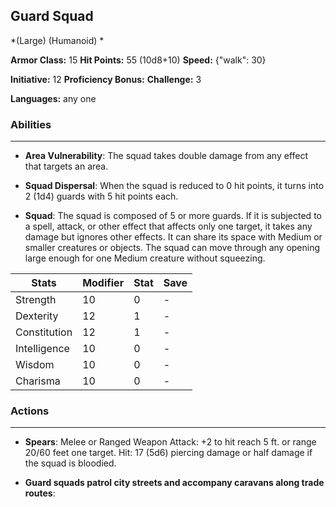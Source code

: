 ## Guard Squad
*(Large) (Humanoid) *

**Armor Class:** 15
**Hit Points:** 55 (10d8+10)
**Speed:** {"walk": 30}

**Initiative:** 12
**Proficiency Bonus:**
**Challenge:** 3

**Languages:** any one

### Abilities
 --- 
- **Area Vulnerability**: The squad takes double damage from any effect that targets an area.

- **Squad Dispersal**: When the squad is reduced to 0 hit points, it turns into 2 (1d4) guards with 5 hit points each.

- **Squad**: The squad is composed of 5 or more guards. If it is subjected to a spell, attack, or other effect that affects only one target, it takes any damage but ignores other effects. It can share its space with Medium or smaller creatures or objects. The squad can move through any opening large enough for one Medium creature without squeezing.



| Stats | Modifier | Stat | Save
| ---- | ---- | ---- | ---- |
| Strength | 10 | 0 | - |
| Dexterity | 12 | 1 | - |
| Constitution | 12 | 1 | - |
| Intelligence | 10 | 0 | - |
| Wisdom | 10 | 0 | - |
| Charisma | 10 | 0 | - |

### Actions
 --- 
- **Spears**: Melee or Ranged Weapon Attack: +2 to hit  reach 5 ft. or range 20/60 feet  one target. Hit: 17 (5d6) piercing damage  or half damage if the squad is bloodied.

- **Guard squads patrol city streets and accompany caravans along trade routes**: 

